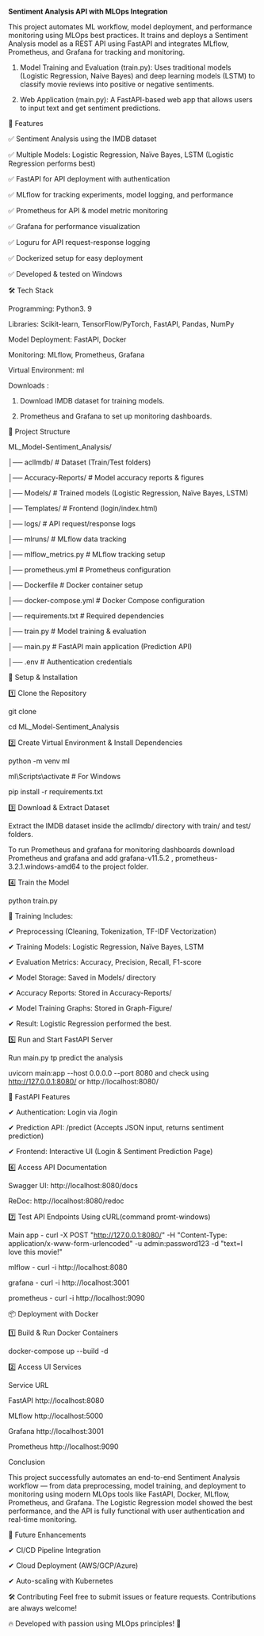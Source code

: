 **Sentiment Analysis API with MLOps Integration**

This project automates ML workflow, model deployment, and performance monitoring using MLOps best practices. It trains and deploys a Sentiment Analysis model as a REST API using FastAPI and integrates MLflow, Prometheus, and Grafana for tracking and monitoring.

1. Model Training and Evaluation (train.py): Uses traditional models (Logistic Regression, Naive Bayes) and deep learning models (LSTM) to classify movie reviews into positive or negative sentiments.

2. Web Application (main.py): A FastAPI-based web app that allows users to input text and get sentiment predictions.

📌 Features

✅ Sentiment Analysis using the IMDB dataset

✅ Multiple Models: Logistic Regression, Naïve Bayes, LSTM (Logistic Regression performs best)

✅ FastAPI for API deployment with authentication

✅ MLflow for tracking experiments, model logging, and performance

✅ Prometheus for API & model metric monitoring

✅ Grafana for performance visualization

✅ Loguru for API request-response logging

✅ Dockerized setup for easy deployment

✅ Developed & tested on Windows


🛠 Tech Stack

Programming: Python3. 9

Libraries: Scikit-learn, TensorFlow/PyTorch, FastAPI, Pandas, NumPy

Model Deployment: FastAPI, Docker

Monitoring: MLflow, Prometheus, Grafana

Virtual Environment: ml

Downloads :

1. Download IMDB dataset for training models.
   
2. Prometheus and Grafana to set up monitoring dashboards.

📁 Project Structure

ML_Model-Sentiment_Analysis/

│── aclImdb/ # Dataset (Train/Test folders)

│── Accuracy-Reports/ # Model accuracy reports & figures

│── Models/ # Trained models (Logistic Regression, Naïve Bayes, LSTM)

│── Templates/ # Frontend (login/index.html)

│── logs/ # API request/response logs

│── mlruns/ # MLflow data tracking

│── mlflow_metrics.py # MLflow tracking setup

│── prometheus.yml # Prometheus configuration

│── Dockerfile # Docker container setup

│── docker-compose.yml # Docker Compose configuration

│── requirements.txt # Required dependencies

│── train.py # Model training & evaluation

│── main.py # FastAPI main application (Prediction API)

│── .env # Authentication credentials


📌 Setup & Installation


1️⃣ Clone the Repository

git clone

cd ML_Model-Sentiment_Analysis

2️⃣ Create Virtual Environment & Install Dependencies

python -m venv ml

ml\Scripts\activate # For Windows

pip install -r requirements.txt

3️⃣ Download & Extract Dataset

Extract the IMDB dataset inside the aclImdb/ directory with train/ and test/ folders.

To run Prometheus and grafana for monitoring dashboards download Prometheus and grafana and add grafana-v11.5.2 , prometheus-3.2.1.windows-amd64 to the project folder.

4️⃣ Train the Model

python train.py

🔹 Training Includes:

✔ Preprocessing (Cleaning, Tokenization, TF-IDF Vectorization)

✔ Training Models: Logistic Regression, Naïve Bayes, LSTM

✔ Evaluation Metrics: Accuracy, Precision, Recall, F1-score

✔ Model Storage: Saved in Models/ directory

✔ Accuracy Reports: Stored in Accuracy-Reports/

✔ Model Training Graphs: Stored in Graph-Figure/

✔ Result: Logistic Regression performed the best.

5️⃣ Run and Start FastAPI Server

Run main.py tp predict the analysis

uvicorn main:app --host 0.0.0.0 --port 8080 and check using http://127.0.0.1:8080/ or http://localhost:8080/

🔹 FastAPI Features

✔ Authentication: Login via /login

✔ Prediction API: /predict (Accepts JSON input, returns sentiment prediction)

✔ Frontend: Interactive UI (Login & Sentiment Prediction Page)

6️⃣ Access API Documentation

Swagger UI: http://localhost:8080/docs

ReDoc: http://localhost:8080/redoc

7️⃣ Test API Endpoints Using cURL(command promt-windows)

Main app - curl -X POST "http://127.0.0.1:8080/" -H "Content-Type: application/x-www-form-urlencoded" -u admin:password123 -d "text=I love this movie!"

mlflow - curl -i http://localhost:8080

grafana - curl -i http://localhost:3001

prometheus - curl -i http://localhost:9090

📦 Deployment with Docker

1️⃣ Build & Run Docker Containers

docker-compose up --build -d

2️⃣ Access UI Services

Service URL

FastAPI http://localhost:8080

MLflow http://localhost:5000

Grafana http://localhost:3001

Prometheus http://localhost:9090

Conclusion

This project successfully automates an end-to-end Sentiment Analysis workflow — from data preprocessing, model training, and deployment to monitoring using modern MLOps tools like FastAPI, Docker, MLflow, Prometheus, and Grafana. The Logistic Regression model showed the best performance, and the API is fully functional with user authentication and real-time monitoring.

📝 Future Enhancements

✔ CI/CD Pipeline Integration

✔ Cloud Deployment (AWS/GCP/Azure)

✔ Auto-scaling with Kubernetes

🛠 Contributing Feel free to submit issues or feature requests. Contributions are always welcome!

🔥 Developed with passion using MLOps principles! 🚀
